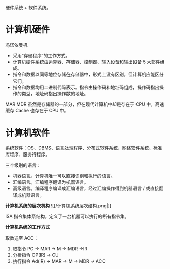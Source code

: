 硬件系统 + 软件系统。

# 计算机硬件

冯诺依曼机

- 采用“存储程序”的工作方式。
- 计算机硬件系统由运算器、存储器、控制器、输入设备和输出设备 5 大部件组成。
- 指令和数据以同等地位存储在存储器中，形式上没有区别，但计算机应能区分它们。
- 指令和数据均用二进制代码表示。指令由操作码和地址码组成，操作码指出操作的类型，地址码指出操作数的地址。

MAR MDR 虽然是存储器的一部分，但在现代计算机中却是存在于 CPU 中，高速缓存 Cache 也存在于 CPU 中。

# 计算机软件

系统软件：OS、DBMS、语言处理程序、分布式软件系统、网络软件系统、标准库程序、服务行程序。

三个级别的语言：
- 机器语言。计算机唯一可以直接识别和执行的语言。
- 汇编语言。汇编程序翻译为机器语言。
- 高级语言。编译程序编译成汇编语言，经过汇编操作得到机器语言 / 或直接翻译成机器语言。

**计算机系统的层次机构**
![[/计算机系统层次结构.png|]]
<img src="https://gitee.com/wingowen/picgo20231120/raw/master/img/%E8%AE%A1%E7%AE%97%E6%9C%BA%E7%B3%BB%E7%BB%9F%E5%B1%82%E6%AC%A1%E7%BB%93%E6%9E%84.png" alt="">

ISA 指令集体系结构，定义了一台机器可以执行的所有指令集。

**计算机系统的工作方式**

取数送至 ACC：

1. 取指令 PC -> MAR -> M -> MDR ->IR
2. 分析指令 OP(IR) -> CU
3. 执行指令 Ad(IR) -> MAR -> M -> MDR -> ACC